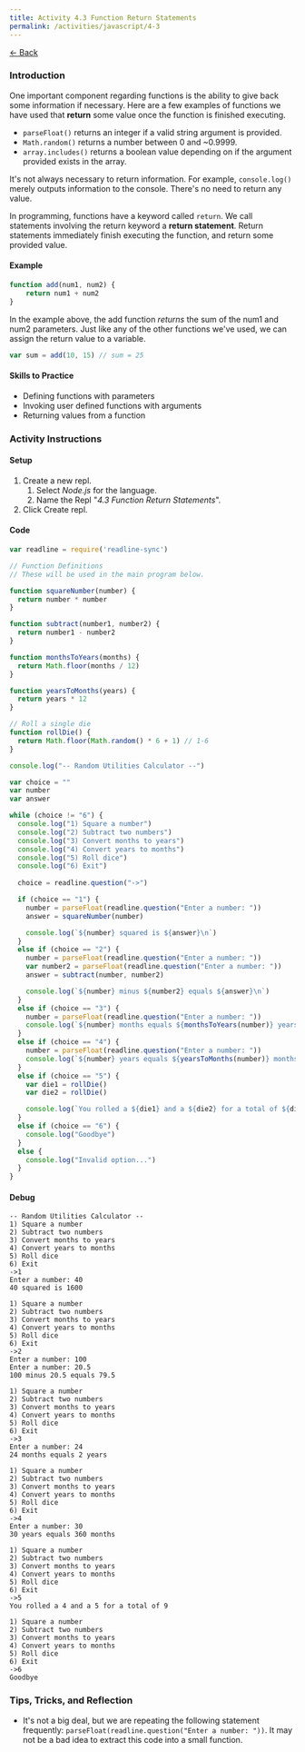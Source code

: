 ```yaml
---
title: Activity 4.3 Function Return Statements
permalink: /activities/javascript/4-3
---
```


[← Back](/activities/javascript/)

### Introduction

One important component regarding functions is the ability to give back some information if necessary. Here are a few examples of functions we have used that **return** some value once the function is finished executing.

- `parseFloat()` returns an integer if a valid string argument is provided.
- `Math.random()` returns a number between 0 and ~0.9999.
- `array.includes()` returns a boolean value depending on if the argument provided exists in the array.

It's not always necessary to return information. For example, `console.log()` merely outputs information to the console. There's no need to return any value.

In programming, functions have a keyword called `return`. We call statements involving the return keyword a **return statement**. Return statements immediately finish executing the function, and return some provided value.

#### Example
```js
function add(num1, num2) {
    return num1 + num2
}
```

In the example above, the add function *returns* the sum of the num1 and num2 parameters. Just like any of the other functions we've used, we can assign the return value to a variable.

```js
var sum = add(10, 15) // sum = 25
```

#### Skills to Practice

- Defining functions with parameters
- Invoking user defined functions with arguments
- Returning values from a function


### Activity Instructions

#### Setup
1. Create a new repl.
    1. Select *Node.js* for the language.
    2. Name the Repl "*4.3 Function Return Statements*".
2. Click Create repl.

#### Code

```js
var readline = require('readline-sync')

// Function Definitions
// These will be used in the main program below.

function squareNumber(number) {
  return number * number
}

function subtract(number1, number2) {
  return number1 - number2
}

function monthsToYears(months) {
  return Math.floor(months / 12)
}

function yearsToMonths(years) {
  return years * 12
}

// Roll a single die
function rollDie() {
  return Math.floor(Math.random() * 6 + 1) // 1-6
}

console.log("-- Random Utilities Calculator --")

var choice = ""
var number
var answer

while (choice != "6") {
  console.log("1) Square a number")
  console.log("2) Subtract two numbers")
  console.log("3) Convert months to years")
  console.log("4) Convert years to months")
  console.log("5) Roll dice")
  console.log("6) Exit")
  
  choice = readline.question("->")

  if (choice == "1") {
    number = parseFloat(readline.question("Enter a number: "))
    answer = squareNumber(number)

    console.log(`${number} squared is ${answer}\n`)
  }
  else if (choice == "2") {
    number = parseFloat(readline.question("Enter a number: "))
    var number2 = parseFloat(readline.question("Enter a number: "))
    answer = subtract(number, number2)

    console.log(`${number} minus ${number2} equals ${answer}\n`)
  }
  else if (choice == "3") {
    number = parseFloat(readline.question("Enter a number: "))
    console.log(`${number} months equals ${monthsToYears(number)} years\n`)
  }
  else if (choice == "4") {
    number = parseFloat(readline.question("Enter a number: "))
    console.log(`${number} years equals ${yearsToMonths(number)} months\n`)
  }
  else if (choice == "5") {
    var die1 = rollDie()
    var die2 = rollDie()

    console.log(`You rolled a ${die1} and a ${die2} for a total of ${die1 + die2}\n`)
  }
  else if (choice == "6") {
    console.log("Goodbye")
  }
  else {
    console.log("Invalid option...")
  }
}
```

#### Debug

```shell
-- Random Utilities Calculator --
1) Square a number
2) Subtract two numbers
3) Convert months to years
4) Convert years to months
5) Roll dice
6) Exit
->1
Enter a number: 40
40 squared is 1600

1) Square a number
2) Subtract two numbers
3) Convert months to years
4) Convert years to months
5) Roll dice
6) Exit
->2
Enter a number: 100
Enter a number: 20.5
100 minus 20.5 equals 79.5

1) Square a number
2) Subtract two numbers
3) Convert months to years
4) Convert years to months
5) Roll dice
6) Exit
->3
Enter a number: 24
24 months equals 2 years

1) Square a number
2) Subtract two numbers
3) Convert months to years
4) Convert years to months
5) Roll dice
6) Exit
->4
Enter a number: 30
30 years equals 360 months

1) Square a number
2) Subtract two numbers
3) Convert months to years
4) Convert years to months
5) Roll dice
6) Exit
->5
You rolled a 4 and a 5 for a total of 9

1) Square a number
2) Subtract two numbers
3) Convert months to years
4) Convert years to months
5) Roll dice
6) Exit
->6
Goodbye
```

### Tips, Tricks, and Reflection

- It's not a big deal, but we are repeating the following statement frequently: `parseFloat(readline.question("Enter a number: "))`. It may not be a bad idea to extract this code into a small function.
